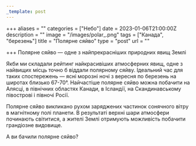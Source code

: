 ```yaml
---
_template: post
---
```


+++
aliases = ""
categories = ["Небо"]
date = 2023-01-06T21:00:00Z
description = ""
image = "/images/polar_.png"
tags = ["Канада", "березень"]
title = "Полярне сяйво"
type = "post"
url = ""

+++
Полярне сяйво — одне з найпрекрасніших природних явищ Землі  
  
Якби ми складали рейтинг найкрасивіших атмосферних явищ, одне з найвищих місць точно б віддали полярному сяйву. Ідеальний час для таких спостережень — ясні морозні ночі з вересня по березень на широтах близько 67-70°. Найчастіше полярне сяйво можна побачити на Алясці, в північних областях Канади, в Ісландії, на Скандинавському півострові і півночі Росії.  
  
Полярне сяйво викликано рухом заряджених частинок сонячного вітру в магнітному полі планети. В результаті верхні шари атмосфери починають світитися, а жителі Землі отримують можливість побачити грандіозне видовище.  
  
А ви бачили полярне сяйво?
